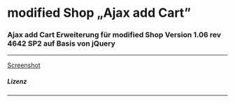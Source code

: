 # modified Shop „Ajax add Cart”

### Ajax add Cart Erweiterung für modified Shop Version 1.06 rev 4642 SP2 auf Basis von jQuery
---

[Screenshot](https://github.com/de-velopment/modified_Shop_jQuery_Ajax_add_Cart/blob/master/images/modified_shop_ajax_add_cart_success.png "Ajax add cart modified Shop")


##### Lizenz
---

